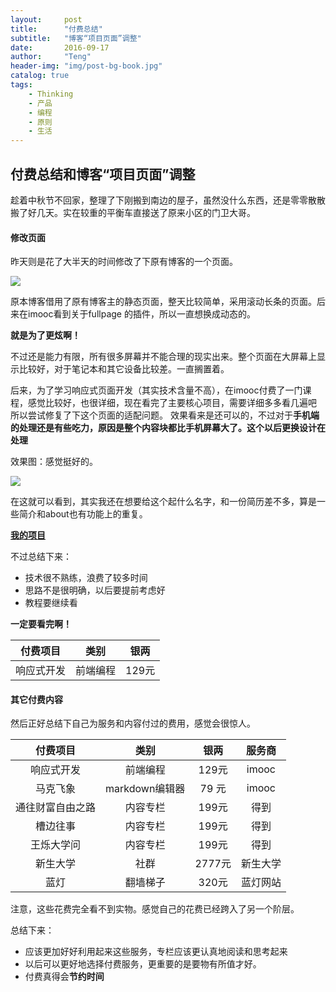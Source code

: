 ```yaml
---
layout:     post
title:      "付费总结"
subtitle:   "博客“项目页面”调整"
date:       2016-09-17
author:     "Teng"
header-img: "img/post-bg-book.jpg"
catalog: true
tags:
    - Thinking
    - 产品
    - 编程
    - 原则
    - 生活
---
```


## 付费总结和博客“项目页面”调整

趁着中秋节不回家，整理了下刚搬到南边的屋子，虽然没什么东西，还是零零散散搬了好几天。实在较重的平衡车直接送了原来小区的门卫大哥。

#### 修改页面

昨天则是花了大半天的时间修改了下原有博客的一个页面。

![](http://i1.piimg.com/567571/7e50211911ba9142.png)


原本博客借用了原有博客主的静态页面，整天比较简单，采用滚动长条的页面。后来在imooc看到关于fullpage 的插件，所以一直想换成动态的。

**就是为了更炫啊！**

不过还是能力有限，所有很多屏幕并不能合理的现实出来。整个页面在大屏幕上显示比较好，对于笔记本和其它设备比较差。一直搁置着。

后来，为了学习响应式页面开发（其实技术含量不高），在imooc付费了一门课程，感觉比较好，也很详细，现在看完了主要核心项目，需要详细多多看几遍吧
所以尝试修复了下这个页面的适配问题。
效果看来是还可以的，不过对于**手机端的处理还是有些吃力，原因是整个内容块都比手机屏幕大了。这个以后更换设计在处理**

效果图：感觉挺好的。

![](http://i2.buimg.com/567571/e3e73aa83282c519.jpg)

在这就可以看到，其实我还在想要给这个起什么名字，和一份简历差不多，算是一些简介和about也有功能上的重复。

**[我的项目](http://tengblog.com/project/#page1)**

不过总结下来：

- 技术很不熟练，浪费了较多时间
- 思路不是很明确，以后要提前考虑好
- 教程要继续看

**一定要看完啊！**

| 付费项目   |     类别  |   银两    |
| :--------:| :-------:| :------: |
| 响应式开发 |   前端编程 | 129元   |

#### 其它付费内容

然后正好总结下自己为服务和内容付过的费用，感觉会很惊人。


| 付费项目   |     类别  |   银两    |    服务商  |
| :--------:| :-------:| :------: |:------: |
| 响应式开发 |   前端编程 | 129元    |  imooc   |
| 马克飞象 |   markdown编辑器 |79 元    |  imooc   |
| 通往财富自由之路 |   内容专栏 | 199元    |  得到   |
| 槽边往事 |   内容专栏 | 199元    |  得到   |
| 王烁大学问 |   内容专栏 | 199元    |  得到   |
| 新生大学 |   社群 | 2777元    |  新生大学  |
| 蓝灯 |   翻墙梯子 | 320元    |  蓝灯网站   |

注意，这些花费完全看不到实物。感觉自己的花费已经跨入了另一个阶层。

总结下来：
- 应该更加好好利用起来这些服务，专栏应该更认真地阅读和思考起来
- 以后可以更好地选择付费服务，更重要的是要物有所值才好。
- 付费真得会**节约时间**



